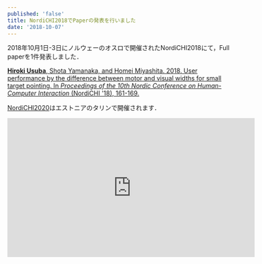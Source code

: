 ```yaml
---
published: 'false'
title: NordiCHI2018でPaperの発表を行いました
date: '2018-10-07'
---
```

2018年10月1日-3日にノルウェーのオスロで開催されたNordiCHI2018にて，Full paperを1件発表しました．



[**Hiroki Usuba**, Shota Yamanaka, and Homei Miyashita. 2018. User performance by the difference between motor and visual widths for small target pointing. In _Proceedings of the 10th Nordic Conference on Human-Computer Interaction_ (NordiCHI '18), 161-169.](https://research.miyashita.com/papers/I33)

[NordiCHI2020](http://www.nordichi2020.org/)はエストニアのタリンで開催されます．

<iframe width="560" height="315" src="https://www.youtube.com/embed/Uz79JZ86diE?rel=0&amp;controls=0&amp;showinfo=0" frameborder="0" allow="autoplay; encrypted-media" allowfullscreen></iframe>
